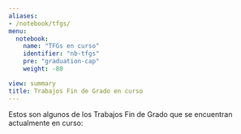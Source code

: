 ```yaml
---
aliases:
- /notebook/tfgs/
menu:
  notebook:
    name: "TFGs en curso"
    identifier: "nb-tfgs"
    pre: "graduation-cap"
    weight: -80

view: summary
title: Trabajos Fin de Grado en curso
---
```


Estos son algunos de los Trabajos Fin de Grado que se encuentran actualmente en curso: